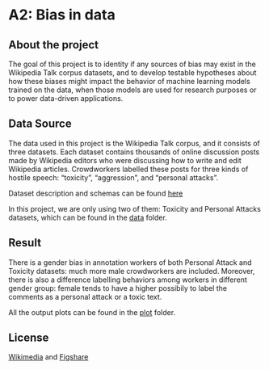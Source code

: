 # A2: Bias in data

## About the project
The goal of this project is to identity if any sources of bias may exist in the Wikipedia Talk corpus datasets, and to develop testable hypotheses about how these biases might impact the behavior of machine learning models trained on the data, when those models are used for research purposes or to power data-driven applications. 

## Data Source
The data used in this project is the Wikipedia Talk corpus, and it consists of three datasets. Each dataset contains thousands of online discussion posts made by Wikipedia editors who were discussing how to write and edit Wikipedia articles. Crowdworkers labelled these posts for three kinds of hostile speech: “toxicity”, “aggression”, and “personal attacks”. 

Dataset description and schemas can be found [here](https://meta.wikimedia.org/wiki/Research:Detox/Data_Release)

In this project, we are only using two of them: Toxicity and Personal Attacks datasets, which can be found in the [data](https://github.com/Shuya-Ma/data-512/tree/main/data-512-a2/data) folder.

## Result

There is a gender bias in annotation workers of both Personal Attack and Toxicity datasets: much more male crowdworkers are included. Moreover, there is also a difference labelling behaviors among workers in different gender group: female tends to have a higher possibily to label the comments as a personal attack or a toxic text.

All the output plots can be found in the [plot](https://github.com/Shuya-Ma/data-512/tree/main/data-512-a2/plot) folder.

## License
[Wikimedia](https://meta.wikimedia.org/wiki/Research:Detox/Data_Release#Personal_Attacks) and [Figshare](https://figshare.com/articles/Wikipedia_Talk_Labels_Personal_Attacks/4054689)